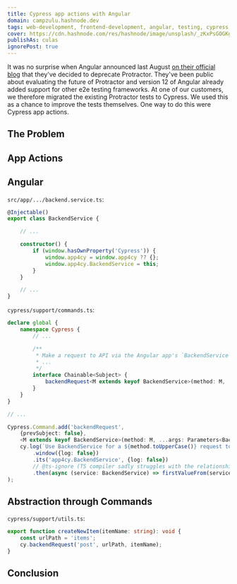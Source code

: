 ```yaml
---
title: Cypress app actions with Angular
domain: campzulu.hashnode.dev
tags: web-development, frontend-development, angular, testing, cypress
cover: https://cdn.hashnode.com/res/hashnode/image/unsplash/_zKxPsGOGKg/upload/v1666550567525/TYz2JBy-V.jpeg?w=1600&h=840&fit=crop&crop=entropy&auto=compress,format&format=webp
publishAs: culas
ignorePost: true
---
```


It was no surprise when Angular announced last August [on their official blog](https://blog.angular.io/the-state-of-end-to-end-testing-with-angular-d175f751cb9c) that they've decided to deprecate Protractor.
They've been public about evaluating the future of Protractor and version 12 of Angular already added support for other e2e testing frameworks.
At one of our customers, we therefore migrated the existing Protractor tests to Cypress.
We used this as a chance to improve the tests themselves.
One way to do this were Cypress app actions.

## The Problem

<!--
    - repeating actions going through ui 
    - slow, brittle, many requests
    - due to structure of application and general testing strategy
-->

## App Actions

<!--
    - link to Cypress best practices about app actions
    - explanation of purpose and functionality
-->

## Angular

<!--
    - how to setup in Angular
    - different ways
    - "backendService" example
-->

`src/app/.../backend.service.ts`:
```typescript
@Injectable()
export class BackendService {

    // ...

    constructor() {
        if (window.hasOwnProperty('Cypress')) {
            window.app4cy = window.app4cy ?? {};
            window.app4cy.BackendService = this;
        }
    }

    // ...
}
```

`cypress/support/commands.ts`:
```typescript
declare global {
    namespace Cypress {
        // ...

        /**
         * Make a request to API via the Angular app's `BackendService`.
         * ...
         */
        interface Chainable<Subject> {
            backendRequest<M extends keyof BackendService>(method: M, ...args: Parameters<BackendService[M]>): Chainable<ReturnType<BackendService[M]>>;
        }
    }
}

// ...

Cypress.Command.add('backendRequest',
    {prevSubject: false},
    <M extends keyof BackendService>(method: M, ...args: Parameters<BackendService[M]>) =>
    cy.log(`Use BackendService for a ${method.toUpperCase()} request to '${args[0]}'`)
        .window({log: false})
        .its('app4cy.BackendService', {log: false})
        // @ts-ignore (TS compiler sadly struggles with the relationship between "method" and "args")
        .then(async (service: BackendService) => firstValueFrom(service[method](..args)))
);
```

## Abstraction through Commands

<!--
    - add Command and Utils function
    - reasoning
-->

`cypress/support/utils.ts`:
```typescript
export function createNewItem(itemName: string): void {
    const urlPath = 'items';
    cy.backendRequest('post', urlPath, itemName);
}
```

## Conclusion